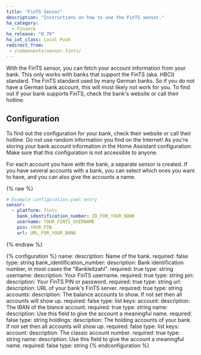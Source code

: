 ```yaml
---
title: "FinTS Sensor"
description: "Instructions on how to use the FinTS sensor."
ha_category:
  - Finance
ha_release: "0.70"
ha_iot_class: Local Push
redirect_from:
 - /components/sensor.fints/
---
```


With the FinTS sensor, you can fetch your account information from your bank. This only works with banks that support the FinTS (aka. HBCI) standard. The FinTS standard used by many German banks. So if you do not have a German bank account, this will most likely not work for you. To find out if your bank supports FinTS, check the bank's website or call their hotline.

## Configuration

To find out the configuration for your bank, check their website or call their hotline. Do not use random information you find on the Internet! As you're storing your bank account information in the Home Assistant configuration: Make sure that this configuration is not accessible to anyone.

For each account you have with the bank, a separate sensor is created. If you have several accounts with a bank, you can select which ones you want to have, and you can also give the accounts a name.

{% raw %}
```yaml
# Example configuration.yaml entry
sensor:
  - platform: fints
    bank_identification_number: ID_FOR_YOUR_BANK
    username: YOUR_FINTS_USERNAME
    pin: YOUR_PIN
    url: URL_FOR_YOUR_BANK
```
{% endraw %}

{% configuration %}
name:
  description: Name of the bank.
  required: false
  type: string
bank_identification_number:
  description: Bank identification number, in most cases the "Bankleitzahl".
  required: true
  type: string
username:
  description: Your FinTS username.
  required: true
  type: string
pin:
  description: Your FinTS PIN or password.
  required: true
  type: string
url:
  description: URL of your bank's FinTS server.
  required: true
  type: string
accounts:
  description: The balance accounts to show. If not set then all accounts will show up.
  required: false
  type: list
  keys:
    account:
      description: The IBAN of the blance account.
      required: true
      type: string
    name:
      description: Use this field to give the account a meaningful name.
      required: false
      type: string
holdings:
  description: The holding accounts of your bank. If not set then all accounts will show up.
  required: false
  type: list
  keys:
    account:
      description: The classic account number.
      required: true
      type: string
    name:
      description: Use this field to give the account a meaningful name.
      required: false
      type: string
{% endconfiguration %}
